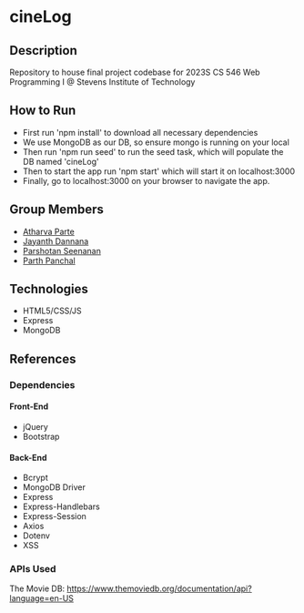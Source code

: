 # cineLog

## Description

Repository to house final project codebase for 2023S CS 546 Web Programming I @ Stevens Institute of Technology

## How to Run
- First run 'npm install' to download all necessary dependencies
- We use MongoDB as our DB, so ensure mongo is running on your local
- Then run 'npm run seed' to run the seed task, which will populate the DB named 'cineLog'
- Then to start the app run 'npm start' which will start it on localhost:3000
- Finally, go to localhost:3000 on your browser to navigate the app.

## Group Members

- [Atharva Parte](https://github.com/atharvaa9)
- [Jayanth Dannana](https://github.com/Djayanth15)
- [Parshotan Seenanan](https://github.com/parshsee)
- [Parth Panchal](https://github.com/parth-panchal)

## Technologies

- HTML5/CSS/JS
- Express
- MongoDB

## References

### Dependencies

#### Front-End
- jQuery
- Bootstrap

#### Back-End
- Bcrypt
- MongoDB Driver
- Express
- Express-Handlebars
- Express-Session
- Axios
- Dotenv
- XSS

### APIs Used

The Movie DB: <https://www.themoviedb.org/documentation/api?language=en-US>
